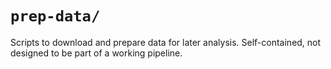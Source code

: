 # `prep-data/`

Scripts to download and prepare data for later analysis.
Self-contained, not designed to be part of a working pipeline.
